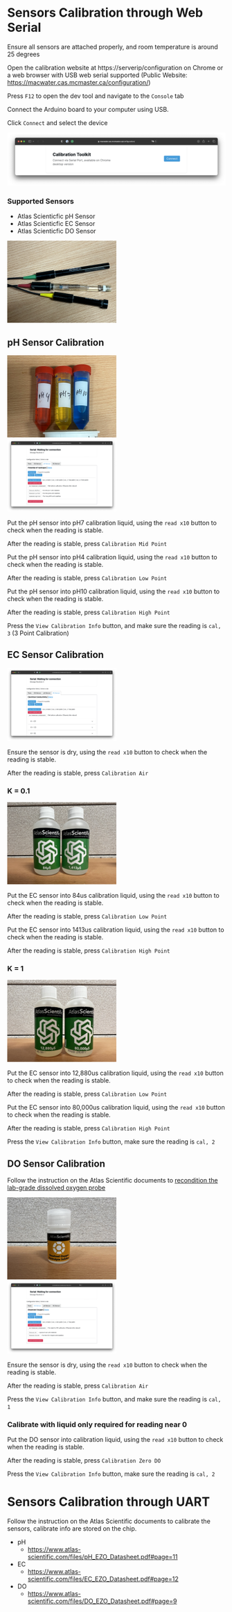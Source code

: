 # Sensors Calibration through Web Serial

Ensure all sensors are attached properly, and room temperature is around 25 degrees

Open the calibration website at https://serverip/configuration on Chrome or a web browser with USB web serial supported (Public Website: https://macwater.cas.mcmaster.ca/configuration/)

Press `F12` to open the dev tool and navigate to the `Console` tab

Connect the Arduino board to your computer using USB.

Click `Connect` and select the device

<img src="Documentation/Pictures/calibrate/Screenshot2023-05-29at2.31.41PM.png">

### Supported Sensors

- Atlas Scienticfic pH Sensor
- Atlas Scienticfic EC Sensor
- Atlas Scienticfic DO Sensor

<img src="Documentation/Pictures/calibrate/IMG_3448.jpeg" width="50%">

## pH Sensor Calibration

<img src="Documentation/Pictures/calibrate/IMG_3443.jpeg" width="50%">

<img src="Documentation/Pictures/calibrate/Screenshot2023-05-29at2.31.22PM.png" width="50%">

Put the pH sensor into pH7 calibration liquid, using the `read x10` button to check when the reading is stable.

After the reading is stable, press `Calibration Mid Point`

Put the pH sensor into pH4 calibration liquid, using the `read x10` button to check when the reading is stable.

After the reading is stable, press `Calibration Low Point`

Put the pH sensor into pH10 calibration liquid, using the `read x10` button to check when the reading is stable.

After the reading is stable, press `Calibration High Point`

Press the `View Calibration Info` button, and make sure the reading is `cal, 3` (3 Point Calibration)

## EC Sensor Calibration

<img src="Documentation/Pictures/calibrate/Screenshot2023-05-29at2.31.24PM.png" width="50%">

Ensure the sensor is dry, using the `read x10` button to check when the reading is stable.

After the reading is stable, press `Calibration Air`

### K = 0.1

<img src="Documentation/Pictures/calibrate/IMG_3445.jpeg" width="50%">

Put the EC sensor into 84us calibration liquid, using the `read x10` button to check when the reading is stable.

After the reading is stable, press `Calibration Low Point`

Put the EC sensor into 1413us calibration liquid, using the `read x10` button to check when the reading is stable.

After the reading is stable, press `Calibration High Point`

### K = 1

<img src="Documentation/Pictures/calibrate/IMG_3446.jpeg" width="50%">

Put the EC sensor into 12,880us calibration liquid, using the `read x10` button to check when the reading is stable.

After the reading is stable, press `Calibration Low Point`

Put the EC sensor into 80,000us calibration liquid, using the `read x10` button to check when the reading is stable.

After the reading is stable, press `Calibration High Point`

Press the `View Calibration Info` button, make sure the reading is `cal, 2`

## DO Sensor Calibration

Follow the instruction on the Atlas Scientific documents to [recondition the lab-grade dissolved oxygen probe](https://files.atlas-scientific.com/LG_DO_probe.pdf#page=9)

<img src="Documentation/Pictures/calibrate/IMG_3444.jpeg" width="50%">

<img src="Documentation/Pictures/calibrate/Screenshot2023-05-29at2.31.18PM.png" width="50%">

Ensure the sensor is dry, using the `read x10` button to check when the reading is stable.

After the reading is stable, press `Calibration Air`

Press the `View Calibration Info` button, and make sure the reading is `cal, 1`

### Calibrate with liquid only required for reading near 0

Put the DO sensor into calibration liquid, using the `read x10` button to check when the reading is stable.

After the reading is stable, press `Calibration Zero DO`

Press the `View Calibration Info` button, make sure the reading is `cal, 2`

# Sensors Calibration through UART

Follow the instruction on the Atlas Scientific documents to calibrate the sensors, calibrate info are stored on the chip.

- pH
	- https://www.atlas-scientific.com/files/pH_EZO_Datasheet.pdf#page=11
- EC
	- https://www.atlas-scientific.com/files/EC_EZO_Datasheet.pdf#page=12
- DO
	- https://www.atlas-scientific.com/files/DO_EZO_Datasheet.pdf#page=9

